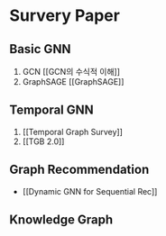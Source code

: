 # Survery Paper

## Basic GNN
1. GCN 
	[[GCN의 수식적 이해]]
2. GraphSAGE
	[[GraphSAGE]]

## Temporal GNN
1. [[Temporal Graph Survey]]
2. [[TGB 2.0]]

## Graph Recommendation
- [[Dynamic GNN for Sequential Rec]]

## Knowledge Graph 


